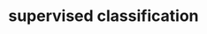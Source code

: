 ---
layout: post
title: supervised classification 
lecture: L09-SCbasic
lectureVersion: 
extraContent: L08-regReview
notes: <a href="https://www.youtube.com/watch?v=IpGxLWOIZy4&list=PLs8w1Cdi-zvavXlPXEAsWIh4Cgh83pZPO&index=4"> Useful Video</a> 
HWout: 
HWin:  
desc: W5
week: Th
tags:
- 1Basic
---
